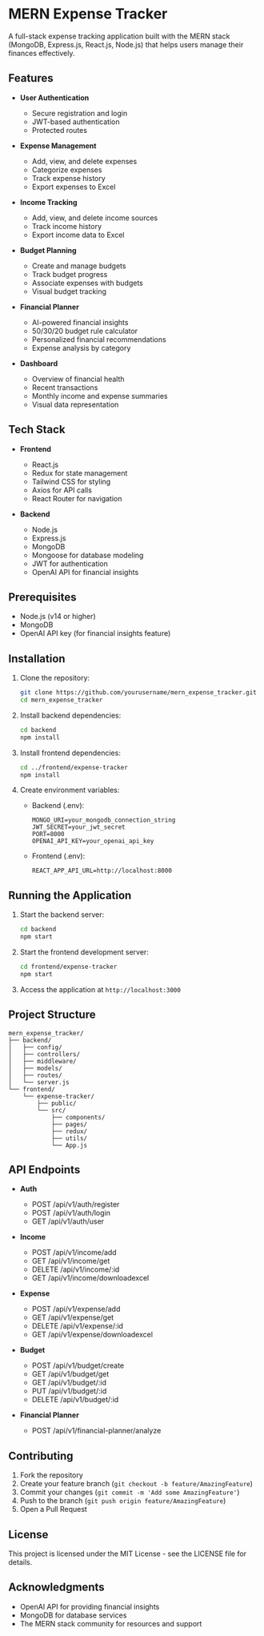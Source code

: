 # MERN Expense Tracker

A full-stack expense tracking application built with the MERN stack (MongoDB, Express.js, React.js, Node.js) that helps users manage their finances effectively.

## Features

- **User Authentication**
  - Secure registration and login
  - JWT-based authentication
  - Protected routes

- **Expense Management**
  - Add, view, and delete expenses
  - Categorize expenses
  - Track expense history
  - Export expenses to Excel

- **Income Tracking**
  - Add, view, and delete income sources
  - Track income history
  - Export income data to Excel

- **Budget Planning**
  - Create and manage budgets
  - Track budget progress
  - Associate expenses with budgets
  - Visual budget tracking

- **Financial Planner**
  - AI-powered financial insights
  - 50/30/20 budget rule calculator
  - Personalized financial recommendations
  - Expense analysis by category

- **Dashboard**
  - Overview of financial health
  - Recent transactions
  - Monthly income and expense summaries
  - Visual data representation

## Tech Stack

- **Frontend**
  - React.js
  - Redux for state management
  - Tailwind CSS for styling
  - Axios for API calls
  - React Router for navigation

- **Backend**
  - Node.js
  - Express.js
  - MongoDB
  - Mongoose for database modeling
  - JWT for authentication
  - OpenAI API for financial insights

## Prerequisites

- Node.js (v14 or higher)
- MongoDB
- OpenAI API key (for financial insights feature)

## Installation

1. Clone the repository:
   ```bash
   git clone https://github.com/yourusername/mern_expense_tracker.git
   cd mern_expense_tracker
   ```

2. Install backend dependencies:
   ```bash
   cd backend
   npm install
   ```

3. Install frontend dependencies:
   ```bash
   cd ../frontend/expense-tracker
   npm install
   ```

4. Create environment variables:
   - Backend (.env):
     ```
     MONGO_URI=your_mongodb_connection_string
     JWT_SECRET=your_jwt_secret
     PORT=8000
     OPENAI_API_KEY=your_openai_api_key
     ```
   - Frontend (.env):
     ```
     REACT_APP_API_URL=http://localhost:8000
     ```

## Running the Application

1. Start the backend server:
   ```bash
   cd backend
   npm start
   ```

2. Start the frontend development server:
   ```bash
   cd frontend/expense-tracker
   npm start
   ```

3. Access the application at `http://localhost:3000`

## Project Structure

```
mern_expense_tracker/
├── backend/
│   ├── config/
│   ├── controllers/
│   ├── middleware/
│   ├── models/
│   ├── routes/
│   └── server.js
└── frontend/
    └── expense-tracker/
        ├── public/
        └── src/
            ├── components/
            ├── pages/
            ├── redux/
            ├── utils/
            └── App.js
```

## API Endpoints

- **Auth**
  - POST /api/v1/auth/register
  - POST /api/v1/auth/login
  - GET /api/v1/auth/user

- **Income**
  - POST /api/v1/income/add
  - GET /api/v1/income/get
  - DELETE /api/v1/income/:id
  - GET /api/v1/income/downloadexcel

- **Expense**
  - POST /api/v1/expense/add
  - GET /api/v1/expense/get
  - DELETE /api/v1/expense/:id
  - GET /api/v1/expense/downloadexcel

- **Budget**
  - POST /api/v1/budget/create
  - GET /api/v1/budget/get
  - GET /api/v1/budget/:id
  - PUT /api/v1/budget/:id
  - DELETE /api/v1/budget/:id

- **Financial Planner**
  - POST /api/v1/financial-planner/analyze

## Contributing

1. Fork the repository
2. Create your feature branch (`git checkout -b feature/AmazingFeature`)
3. Commit your changes (`git commit -m 'Add some AmazingFeature'`)
4. Push to the branch (`git push origin feature/AmazingFeature`)
5. Open a Pull Request

## License

This project is licensed under the MIT License - see the LICENSE file for details.

## Acknowledgments

- OpenAI API for providing financial insights
- MongoDB for database services
- The MERN stack community for resources and support 